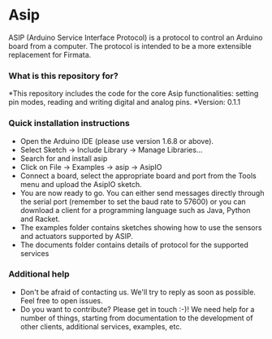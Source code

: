 # Asip #
ASIP (Arduino Service Interface Protocol) is a protocol to control an Arduino board from a computer. The protocol is intended to be a more extensible replacement for Firmata.

### What is this repository for? ###

*This repository includes the code for the core Asip functionalities: setting pin modes, reading and writing digital and analog pins.
*Version: 0.1.1


### Quick installation instructions ###

* Open the Arduino IDE (please use version 1.6.8 or above).
* Select Sketch -> Include Library -> Manage Libraries...
* Search for and install asip
* Click on File -> Examples -> asip -> AsipIO
* Connect a board, select the appropriate board and port from the Tools menu and upload the AsipIO sketch.
* You are now ready to go. You can either send messages directly through the serial port (remember to set the baud rate to 57600) or you can download a client for a programming language such as Java, Python and Racket. 
* The examples folder contains sketches showing how to use the sensors and actuators supported by ASIP.
* The documents folder contains details of protocol for the supported services 


### Additional help ###

* Don't be afraid of contacting us. We'll try to reply as soon as possible. Feel free to open issues.
* Do you want to contribute? Please get in touch :-)! We need help for a number of things, starting from documentation to the development of other clients, additional services, examples, etc.